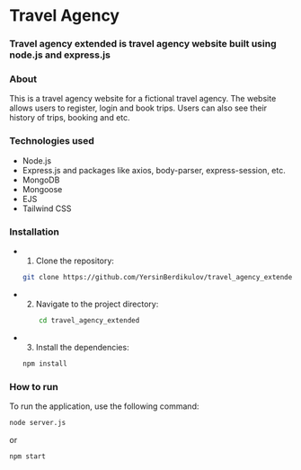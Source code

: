 # Travel Agency 

### Travel agency extended is travel agency website built using node.js and express.js

### About
This is a travel agency website for a fictional travel agency. The website allows users to register, login and book trips. Users can also see their history of trips, booking and etc.

### Technologies used
<ul>
    <li>Node.js</li>
    <li>Express.js and packages like axios, body-parser, express-session, etc.</li>
    <li>MongoDB</li>
    <li>Mongoose</li>
    <li>EJS</li>
    <li>Tailwind CSS</li>
</ul>


### Installation
<ul>
<li>

1. Clone the repository:
```bash
git clone https://github.com/YersinBerdikulov/travel_agency_extended.git
```
</li>
<li>

2. Navigate to the project directory:
```bash
    cd travel_agency_extended
```
</li>
<li>

3. Install the dependencies:

```bash
npm install
```
</li>
</ul>


### How to run

To run the application, use the following command:

```bash
node server.js
```
or
```bash
npm start
```
